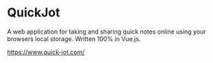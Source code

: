 # QuickJot
A web application for taking and sharing quick notes online using your browsers local storage. Written 100% in Vue.js.

https://www.quick-jot.com/
